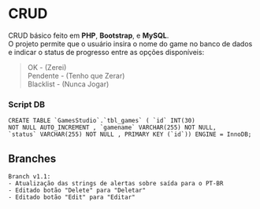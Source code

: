 # CRUD

CRUD básico feito em **PHP**, **Bootstrap**, e **MySQL**.
<br>
O projeto permite que o usuário insira o nome do game no banco de dados e indicar o status de progresso entre as opções disponíveis:

> OK - (Zerei)
><br> Pendente - (Tenho que Zerar)
><br> Blacklist - (Nunca Jogar)

### Script DB

```
CREATE TABLE `GamesStudio`.`tbl_games` ( `id` INT(30)
NOT NULL AUTO_INCREMENT , `gamename` VARCHAR(255) NOT NULL,
`status` VARCHAR(255) NOT NULL , PRIMARY KEY (`id`)) ENGINE = InnoDB;
```

## Branches

```
Branch v1.1:
- Atualização das strings de alertas sobre saída para o PT-BR
- Editado botão "Delete" para "Deletar"
- Editado botão "Edit" para "Editar"
```